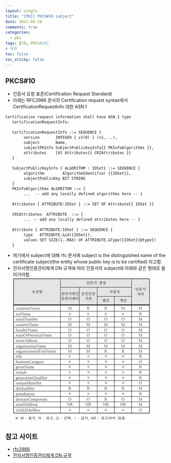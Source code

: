 ```yaml
---
layout: single
title: "[PKI] PKCS#10 subject"
date: 2021-04-10
comments: true
categories:
  - pki
tags: [CR, PKCS#10]
# 목차
toc: false
toc_sticky: false
---
```

## PKCS#10
- 인증서 요청 표준(Certification Request Standard)
- 아래는 RFC2986 문서의 Certification request syntax에서 CertificationRequestInfo 대한 ASN.1
```
Certification request information shall have ASN.1 type
   CertificationRequestInfo:

   CertificationRequestInfo ::= SEQUENCE {
        version       INTEGER { v1(0) } (v1,...),
        subject       Name,
        subjectPKInfo SubjectPublicKeyInfo{{ PKInfoAlgorithms }},
        attributes    [0] Attributes{{ CRIAttributes }}
   }

   SubjectPublicKeyInfo { ALGORITHM : IOSet} ::= SEQUENCE {
        algorithm        AlgorithmIdentifier {{IOSet}},
        subjectPublicKey BIT STRING
   }
   PKInfoAlgorithms ALGORITHM ::= {
        ...  -- add any locally defined algorithms here -- }

   Attributes { ATTRIBUTE:IOSet } ::= SET OF Attribute{{ IOSet }}

   CRIAttributes  ATTRIBUTE  ::= {
        ... -- add any locally defined attributes here -- }

   Attribute { ATTRIBUTE:IOSet } ::= SEQUENCE {
        type   ATTRIBUTE.&id({IOSet}),
        values SET SIZE(1..MAX) OF ATTRIBUTE.&Type({IOSet}{@type})
   }
```

- 여기에서 subject에 대해 rfc 문서에 subject is the distinguished name of the certificate subject(the entity whose public key is to be certified) 라고함.  
- 전자서명인증관리체계 DN 규격에 따라 인증서의 subject에 아래와 같은 형태로 들어가야함.
![Framework1][dn]

[dn]: https://raw.githubusercontent.com/yepark/yepark.github.io/master/assets/images/dn.png "DN 규격"

## 참고 사이트
- [rfc2986](https://tools.ietf.org/html/rfc2986)
- [전자서명인증관리체계 DN 규격](https://www.rootca.or.kr/kcac/down/TechSpec/1.3-KCAC.TS.DN.pdf)


